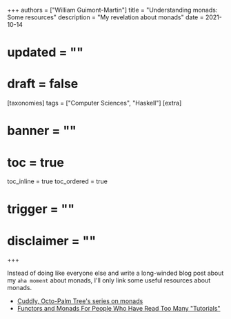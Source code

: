 +++
authors = ["William Guimont-Martin"]
title = "Understanding monads: Some resources"
description = "My revelation about monads"
date = 2021-10-14
# updated = ""
# draft = false
[taxonomies]
tags = ["Computer Sciences", "Haskell"]
[extra]
# banner = ""
# toc = true
toc_inline = true
toc_ordered = true
# trigger = ""
# disclaimer = ""
+++

Instead of doing like everyone else and write a long-winded blog post about my `aha moment` about monads, I'll only link some useful resources about monads.

- <a class="external" href="https://cuddly-octo-palm-tree.com/posts/2021-04-11-monads-0/" target="_blank">Cuddly, Octo-Palm Tree's series on monads</a>
- <a class="external" href="http://www.jerf.org/iri/post/2958" target="_blank">Functors and Monads For People Who Have Read Too Many "Tutorials"</a>
